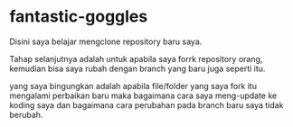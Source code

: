 # fantastic-goggles

Disini saya belajar mengclone repository baru saya.

Tahap selanjutnya adalah untuk apabila saya forrk repository orang, kemudian bisa saya rubah dengan branch yang baru juga seperti itu.

yang saya bingungkan adalah apabila file/folder yang saya fork itu mengalami perbaikan baru maka bagaimana cara saya meng-update ke koding saya dan bagaimana cara perubahan pada branch baru saya tidak berubah.
